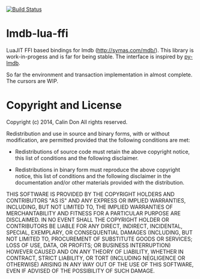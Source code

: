 [![Build Status](https://travis-ci.org/calind/lmdb-lua-ffi.svg?branch=master)](https://travis-ci.org/calind/lmdb-lua-ffi)

lmdb-lua-ffi
============
 
LuaJIT FFI based bindings for lmdb (http://symas.com/mdb/). This library is work-in-progess and is far for being stable. The interface is inspired by [py-lmdb](http://lmdb.readthedocs.org/).

So far the environment and transaction implementation in almost complete. The cursors are WIP.


Copyright and License
=====================

Copyright (c) 2014, Calin Don
All rights reserved.

Redistribution and use in source and binary forms, with or without
modification, are permitted provided that the following conditions are met:

* Redistributions of source code must retain the above copyright notice, this
  list of conditions and the following disclaimer.

* Redistributions in binary form must reproduce the above copyright notice,
  this list of conditions and the following disclaimer in the documentation
  and/or other materials provided with the distribution.

THIS SOFTWARE IS PROVIDED BY THE COPYRIGHT HOLDERS AND CONTRIBUTORS "AS IS"
AND ANY EXPRESS OR IMPLIED WARRANTIES, INCLUDING, BUT NOT LIMITED TO, THE
IMPLIED WARRANTIES OF MERCHANTABILITY AND FITNESS FOR A PARTICULAR PURPOSE ARE
DISCLAIMED. IN NO EVENT SHALL THE COPYRIGHT HOLDER OR CONTRIBUTORS BE LIABLE
FOR ANY DIRECT, INDIRECT, INCIDENTAL, SPECIAL, EXEMPLARY, OR CONSEQUENTIAL
DAMAGES (INCLUDING, BUT NOT LIMITED TO, PROCUREMENT OF SUBSTITUTE GOODS OR
SERVICES; LOSS OF USE, DATA, OR PROFITS; OR BUSINESS INTERRUPTION) HOWEVER
CAUSED AND ON ANY THEORY OF LIABILITY, WHETHER IN CONTRACT, STRICT LIABILITY,
OR TORT (INCLUDING NEGLIGENCE OR OTHERWISE) ARISING IN ANY WAY OUT OF THE USE
OF THIS SOFTWARE, EVEN IF ADVISED OF THE POSSIBILITY OF SUCH DAMAGE.
